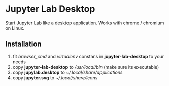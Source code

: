 # [](jupyter.svg) Jupyter Lab Desktop
Start Jupyter Lab like a desktop application. Works with chrome / chromium on Linux.

## Installation
1. fit *browser_cmd* and *virtualenv* constans in **jupyter-lab-desktop** to your needs
1. copy **jupyter-lab-desktop** to */usr/local/bin* (make sure its executable)
1. copy **jupylab.desktop** to *~/.local/share/applications*
1. copy **jupyter.svg** to *~/.local/share/icons*
